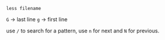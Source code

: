 
`less filename`

`G` -> last line
`g` -> first line

use `/` to search for a pattern, use `n` for next and `N` for previous.
